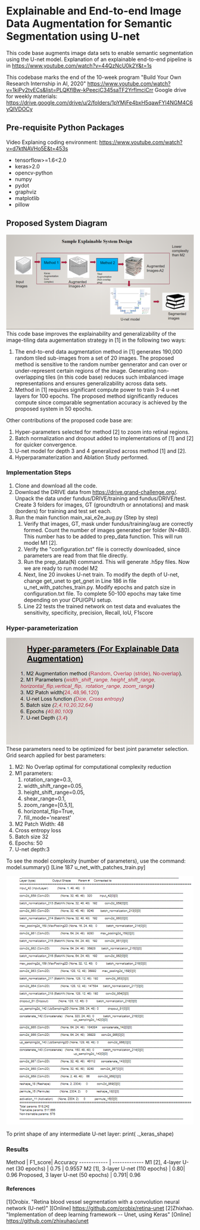 # Explainable and End-to-end Image Data Augmentation for Semantic Segmentation using U-net
This code base augments image data sets to enable semantic segmentation using the U-net model. Explanation of an explainable end-to-end pipeline is in https://www.youtube.com/watch?v=44QzNcU0k2Y&t=1s

This codebase marks the end of the 10-week program "Build Your Own Research Internship in AI, 2020" https://www.youtube.com/watch?v=1kiPy2tvECs&list=PLQKflBw-kPeecjC345saTF2YrfImciCrr
Google drive for weekly materials: https://drive.google.com/drive/u/2/folders/1pYMjFe4bxH5qawFYl4NGM4C6yQIVDOCy

## Pre-requisite Python Packages
Video Explaning coding environment: https://www.youtube.com/watch?v=d7ktNAVHo5E&t=453s
* tensorflow>=1.6<2.0
* keras>2.0
* opencv-python
* numpy
* pydot
* graphviz
* matplotlib 
* pillow

## Proposed System Diagram
![System Diagram](imgs/BYORI_1.png)
This code base improves the explainability and generalizability of the image-tiling data augementation strategy in [1] in the following two ways:
1. The end-to-end data augmentation method in [1] generates 190,000 random tiled sub-images from a set of 20 images. The proposed method is sensitive to the random number gennerator and can over or under-represent certain regions of the image. Generating non-overlapping tiles (in this code base) reduces such imbalanced image representations and ensures generalizability across data sets.
1. Method in [1] requires significant compute power to train 3-4 u-net layers for 100 epochs. The proposed method significantly reduces compute since comparable segmentation accuracy is achieved by the proposed system in 50 epochs.

Other contributions of the proposed code base are:
1. Hyper-parameters selected for method [2] to zoom into retinal regions.
1. Batch normalization and dropout added to implementations of [1] and [2] for quicker convergence.
1. U-net model for depth 3 and 4 generalized across method [1] and [2]. 
1. Hyperparamaterization and Ablation Study performed.

### Implementation Steps
1. Clone and download all the code.
1. Download the DRIVE data from https://drive.grand-challenge.org/. Unpack the data under fundus/DRIVE/training and fundus/DRIVE/test. Create 3 folders for images, GT (groundtruth or annotations) and mask (borders) for training and test set each.
1. Run the main function main_xai_e2e_aug.py (Step by step)
	1. Verify that images, GT, mask under fundus/training/aug are correctly formed. Count the number of images generated per folder (N=480). This number has to be added to prep_data function. This will run model M1 [2].
	1. Verify the "configuration.txt" file is correctly downloaded, since parameters are read from that file directly.
	1. Run the prep_data(N) command. This will generate .h5py files. Now we are ready to run model M2
	1. Next, line 20 invokes U-net train. To modify the depth of U-net, change get_unet to get_gnet in Line 186 in file u_net_with_patches_train.py. Modify epochs and patch size in configuration.txt file. To complete 50-100 epochs may take time depending on your CPU/GPU setup.
	1. Line 22 tests the trained network on test data and evaluates the sensitivity, specificity, precision, Recall, IoU, F1score
### Hyper-parameterization
![Hyper parameters](imgs/BYORI_2.png)
These parameters need to be optimized for best joint parameter selection. Grid search applied for best parameters:
1. M2: No Overlap optimal for computational complexity reduction
1. M1 parameters:
	1. rotation_range=0.3,
	1. width_shift_range=0.05,
	1. height_shift_range=0.05,
 	1. shear_range=0.1,
	1. zoom_range=[0.5,1],
	1. horizontal_flip=True,
	1. fill_mode='nearest'
1. M2 Patch Width: 48
1. Cross entropy loss
1.  Batch size 32
1. Epochs: 50
1.  U-net depth:3

To see the model complexity (number of parameters), use the command:
model.summary() [Line 187 u_net_with_patches_train.py]

![summary](imgs/BYORI_3.png)

To print shape of any intermediate U-net layer: print( <layername>._keras_shape)
	
### Results
Method | F1_score| Accuracy
------------ | -------------
M1 [2], 4-layer U-net (30 epochs) | 0.75 | 0.9557
M2 [1], 3-layer U-net (110 epochs) | 0.80| 0.96
Proposed, 3 layer U-net (50 epochs) | 0.791| 0.96
#### References
[1]Orobix. "Retina blood vessel segmentation with a convolution neural network (U-net)" ][Online] https://github.com/orobix/retina-unet
[2]Zhixhao. "Implementation of deep learning framework -- Unet, using Keras" [Online] https://github.com/zhixuhao/unet


